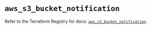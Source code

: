 # `aws_s3_bucket_notification`

Refer to the Terraform Registry for docs: [`aws_s3_bucket_notification`](https://registry.terraform.io/providers/hashicorp/aws/4.67.0/docs/resources/s3_bucket_notification).
